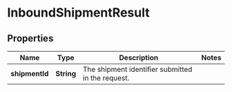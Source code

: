 
# InboundShipmentResult

## Properties
Name | Type | Description | Notes
------------ | ------------- | ------------- | -------------
**shipmentId** | **String** | The shipment identifier submitted in the request. | 



